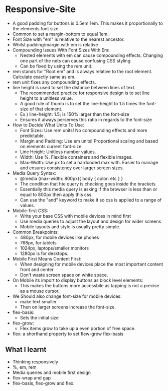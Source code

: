 # Responsive-Site
- A good padding for buttons is 0.5em 1em. This makes it proportionally to the elements font size.
- Common to set a margin-bottom to equal 1em.
- Font Size with "em" is relative to the nearest ancestor.
- Whilst padding/margin with em is relative
- Compounding Issues With Font Sizes With Em:
  - Nested elements with em can cause compounding effects. Changing one part of the nets can cause confusing CSS styling
  - Can be fixed by using the rem unit.
- rem stands for "Root em" and is always relative to the root <html> element. Calculate exactly same as em.
- rem unit fixes any compounding effects.
- line height is used to set the distance between lines of text.
  - The recommended practice for responsive design is to set line height to a unitless value.
  - A good rule of thumb is to set the line-height to 1.5 times the font-size of that element.
  - Ex.) line-height: 1.5; is 150% larger than the font-size
  - Ensures it always perserves this ratio in regards to the font-size
- How to Decide What Units To Use:
  - Font Sizes: Use rem units! No compounding effects and more predictable.
  - Margin and Padding: Use em units! Proportional scaling and based on elements current font-size.
  - Line Height: Unitless number values.
  - Width: Use %. Flexible containers and flexible images.
  - Max-Width: Use px to set a hardcoded max with. Easier to manage and ensures consistency over larger screen sizes.
- Media Query Syntax:
  - @media (max-width: 800px){
    body {
      color: etc
      } 
    }
  - The condition that hte query is checking goes inside the brackets
  - Essentially this media query is asking if the browser is less than or equal to 800px then apply this css.
  - Can use the "and" keyword to make it so css is applied to a range of values.
- Mobile-first CSS:
    - Write your base CSS with mobile devices in mind first
    - Use media queries to adjust the layout and design for wider screens
    - Mobile layouts and style is usually pretty simple.
- Common Breakpoints:
    - 480px, for mobile devices like phones
    - 768px, for tablets
    - 1024px, laptops/smaller monitors
    - 1280px is for desktops.
- Mobile First Means Content First:
  - When designing for mobile devices place the most important content front and center
  - Don't waste screen space on white space.
- On Mobile its import to display buttons as block level elements:
  - This makes the buttons more accessbile as tapping is not a precise as a mouse cursor.
- We Should also change font-size for mobile devices:
  -  make text smaller
  -  Then on larger screens increase the font-size.
- flex-basis:
  - Sets the initial size
- flex-grow:
  - Flex items grow to take up a even portion of free space.
- flex: a shorthand property to set flew-grow flex-basis
## What I learnt
- Thinking responsively
- %, em, rem
- Media queries and mobile first design
- flex-wrap and gap
- flex-basis, flex-grow and flex.
  
